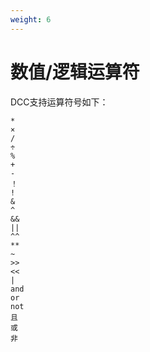 ```yaml
---
weight: 6
---
```


# 数值/逻辑运算符

DCC支持运算符号如下：

```
*
×
/
÷
%
+
-
！
!
&
^
&&
||
^^
**
~
>>
<<
|
and
or
not
且
或
非
```